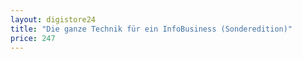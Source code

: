```yaml
---
layout: digistore24
title: "Die ganze Technik für ein InfoBusiness (Sonderedition)"
price: 247
---
```

